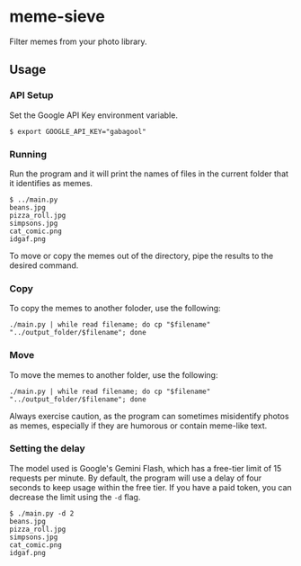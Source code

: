 # meme-sieve
Filter memes from your photo library.


## Usage


### API Setup
Set the Google API Key environment variable.
```shell
$ export GOOGLE_API_KEY="gabagool"
```


### Running
Run the program and it will print the names of files in the current folder that it identifies as memes.

```shell 
$ ../main.py 
beans.jpg
pizza_roll.jpg
simpsons.jpg
cat_comic.png
idgaf.png
```

To move or copy the memes out of the directory, pipe the results to the desired command.


### Copy
To copy the memes to another foloder, use the following:

```shell
./main.py | while read filename; do cp "$filename" "../output_folder/$filename"; done
```


### Move
To move the memes to another folder, use the following:
```shell
./main.py | while read filename; do cp "$filename" "../output_folder/$filename"; done
```

Always exercise caution, as the program can sometimes misidentify photos as memes, especially if they are humorous or contain meme-like text.


### Setting the delay

The model used is Google's Gemini Flash, which has a free-tier limit of 15 requests per minute. By default, the program will use a delay of four seconds to keep usage within the free tier. If you have a paid token, you can decrease the limit using the `-d` flag.

```shell
$ ./main.py -d 2
beans.jpg
pizza_roll.jpg
simpsons.jpg
cat_comic.png
idgaf.png
```
